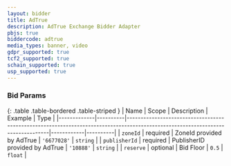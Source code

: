 ```yaml
---
layout: bidder
title: AdTrue
description: AdTrue Exchange Bidder Adapter
pbjs: true
biddercode: adtrue
media_types: banner, video
gdpr_supported: true
tcf2_supported: true
schain_supported: true
usp_supported: true
---
```



### Bid Params

{: .table .table-bordered .table-striped }
| Name        | Scope    | Description                                                                                                                    | Example    | Type     |
|-------------|----------|--------------------------------------------------------------------------------------------------------------------------------|------------|----------|
| `zoneId`    | required | ZoneId provided by AdTrue                                                                                         | `'6677028'` | `string` |
| `publisherId`    | required | PublisherID provided by AdTrue                                                                                         | `'10888'` | `string` |
| `reserve`    | optional | Bid Floor                                                                                         | `0.5` | `float` |